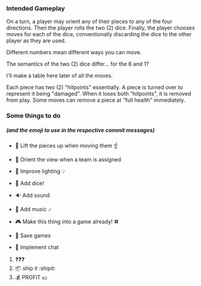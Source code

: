 
### Intended Gameplay

On a turn, a player may orient any of their pieces to any of the four directions.
Then the player rolls the two (2) dice.
Finally, the player chooses moves for each of the dice,
conventionally discarding the dice to the other player as they are used.

Different numbers mean different ways you can move.

The semantics of the two (2) dice differ... for the 6 and 1?

I'll make a table here later of all the moves.

Each piece has two (2) "hitpoints" essentially.
A piece is turned over to represent it being "damaged".
When it loses both "hitpoints", it is removed from play.
Some moves can remove a piece at "full health" immediately.


### Some things to do
##### (and the emoji to use in the respective commit messages)

* :muscle: Lift the pieces up when moving them :point_up:

* :movie_camera: Orient the view when a team is assigned

* :high_brightness: Improve lighting :bulb:

* :game_die: Add dice!

* :sound: Add sound

* :musical_score: Add music :notes:

* :video_game: Make this thing into a game already! :soccer:

* :floppy_disk: Save games

* :speech_balloon: Implement chat


1. :question::question::question:
2. :package: ship it :shipit:
3. :moneybag: PROFIT :dollar:

